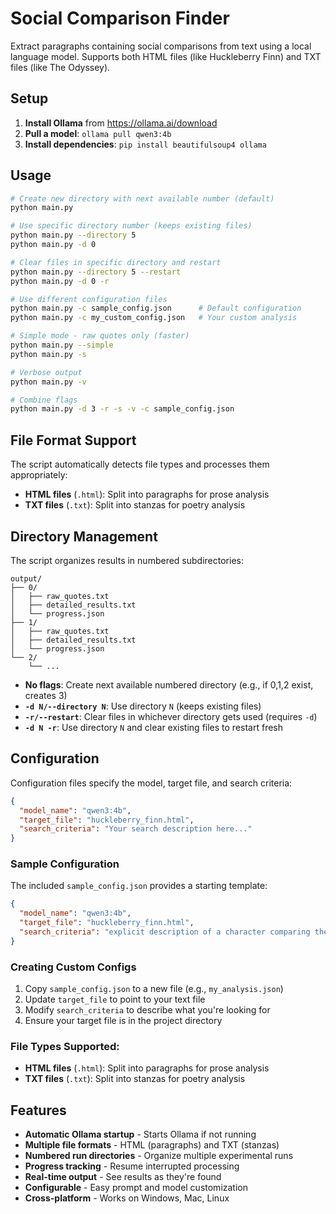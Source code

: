 # Social Comparison Finder

Extract paragraphs containing social comparisons from text using a local language model. Supports both HTML files (like Huckleberry Finn) and TXT files (like The Odyssey).

## Setup

1. **Install Ollama** from https://ollama.ai/download
2. **Pull a model**: `ollama pull qwen3:4b`
3. **Install dependencies**: `pip install beautifulsoup4 ollama`

## Usage

```bash
# Create new directory with next available number (default)
python main.py

# Use specific directory number (keeps existing files)
python main.py --directory 5
python main.py -d 0

# Clear files in specific directory and restart
python main.py --directory 5 --restart
python main.py -d 0 -r

# Use different configuration files
python main.py -c sample_config.json      # Default configuration
python main.py -c my_custom_config.json   # Your custom analysis

# Simple mode - raw quotes only (faster)
python main.py --simple
python main.py -s

# Verbose output
python main.py -v

# Combine flags
python main.py -d 3 -r -s -v -c sample_config.json
```

## File Format Support

The script automatically detects file types and processes them appropriately:

- **HTML files** (`.html`): Split into paragraphs for prose analysis
- **TXT files** (`.txt`): Split into stanzas for poetry analysis

## Directory Management

The script organizes results in numbered subdirectories:

```
output/
├── 0/
│   ├── raw_quotes.txt
│   ├── detailed_results.txt
│   └── progress.json
├── 1/
│   ├── raw_quotes.txt
│   ├── detailed_results.txt
│   └── progress.json
└── 2/
    └── ...
```

- **No flags**: Create next available numbered directory (e.g., if 0,1,2 exist, creates 3)
- **`-d N/--directory N`**: Use directory `N` (keeps existing files)
- **`-r/--restart`**: Clear files in whichever directory gets used (requires `-d`)
- **`-d N -r`**: Use directory `N` and clear existing files to restart fresh

## Configuration

Configuration files specify the model, target file, and search criteria:

```json
{
  "model_name": "qwen3:4b",
  "target_file": "huckleberry_finn.html",
  "search_criteria": "Your search description here..."
}
```

### Sample Configuration

The included `sample_config.json` provides a starting template:

```json
{
  "model_name": "qwen3:4b",
  "target_file": "huckleberry_finn.html",
  "search_criteria": "explicit description of a character comparing themselves to another person"
}
```

### Creating Custom Configs

1. Copy `sample_config.json` to a new file (e.g., `my_analysis.json`)
2. Update `target_file` to point to your text file 
3. Modify `search_criteria` to describe what you're looking for
4. Ensure your target file is in the project directory

### File Types Supported:
- **HTML files** (`.html`): Split into paragraphs for prose analysis
- **TXT files** (`.txt`): Split into stanzas for poetry analysis

## Features

- **Automatic Ollama startup** - Starts Ollama if not running
- **Multiple file formats** - HTML (paragraphs) and TXT (stanzas)
- **Numbered run directories** - Organize multiple experimental runs
- **Progress tracking** - Resume interrupted processing
- **Real-time output** - See results as they're found
- **Configurable** - Easy prompt and model customization
- **Cross-platform** - Works on Windows, Mac, Linux
